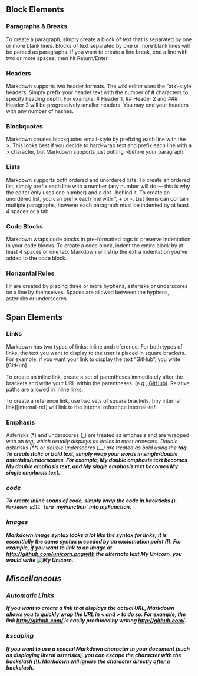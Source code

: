 

## Block Elements

### Paragraphs & Breaks
To create a paragraph, simply create a block of text that is separated by one or more blank lines.
Blocks of text separated by one or more blank lines will be parsed as paragraphs.
If you want to create a line break, end a line with two or more spaces, then hit Return/Enter.

### Headers
Markdown supports two header formats. The wiki editor uses the “atx’-style headers.
Simply prefix your header text with the number of # characters to specify heading depth.
For example: # Header 1, ## Header 2 and ### Header 3 will be progressively smaller headers.
You may end your headers with any number of hashes.

### Blockquotes
Markdown creates blockquotes email-style by prefixing each line with the >.
This looks best if you decide to hard-wrap text and prefix each line with a > character,
but Markdown supports just putting >before your paragraph.

### Lists
Markdown supports both ordered and unordered lists.
To create an ordered list, simply prefix each line with a number
(any number will do — this is why the editor only uses one number) and a dot . behind it.
To create an unordered list, you can prefix each line with *, + or -.
List items can contain multiple paragraphs,
however each paragraph must be indented by at least 4 spaces or a tab.

### Code Blocks
Markdown wraps code blocks in pre-formatted tags to preserve indentation in your code blocks.
To create a code block, indent the entire block by at least 4 spaces or one tab.
Markdown will strip the extra indentation you’ve added to the code block.

### Horizontal Rules
Hr are created by placing three or more hyphens, asterisks or underscores on a line by themselves.
Spaces are allowed between the hyphens, asterisks or underscores.



##  Span Elements

### Links
Markdown has two types of links: inline and reference.
For both types of links, the text you want to display to the user is placed in square brackets.
For example, if you want your link to display the text “GitHub”, you write [GitHub].

To create an inline link, create a set of parentheses immediately after the brackets and write your URL within the parentheses. (e.g., [GitHub](http://github.com/)). Relative paths are allowed in inline links.

To create a reference link, use two sets of square brackets. [my internal link][internal-ref] will link to the internal reference internal-ref.

### Emphasis
Asterisks (*) and underscores (_) are treated as emphasis and are wrapped with an <em> tag,
which usually displays as italics in most browsers. Double asterisks (**) or double underscores (__) are treated as bold using the <strong> tag. To create italic or bold text, simply wrap your words in single/double asterisks/underscores. For example, **My double emphasis text** becomes My double emphasis text, and *My single emphasis text* becomes My single emphasis text.

### code
To create inline spans of code, simply wrap the code in backticks (`).
Markdown will turn `myFunction` into myFunction.

### Images
Markdown image syntax looks a lot like the syntax for links;
it is essentially the same syntax preceded by an exclamation point (!).
For example, if you want to link to an image at http://github.com/unicorn.pngwith 
the alternate text My Unicorn, you would write ![My Unicorn](http://github.com/unicorn.png).


## Miscellaneous

### Automatic Links
If you want to create a link that displays the actual URL, Markdown allows you to quickly wrap the URL in < and > to do so. For example, the link http://github.com/ is easily produced by writing <http://github.com/>.

### Escaping
If you want to use a special Markdown character in your document (such as displaying literal asterisks), you can escape the character with the backslash (\\). Markdown will ignore the character directly after a backslash.










